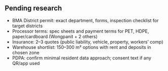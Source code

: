 ## Pending research

- BMA District permit: exact department, forms, inspection checklist for target districts
- Processor terms: spec sheets and payment terms for PET, HDPE, paper/cardboard (Wongpanit + 2 others)
- Insurance: 2–3 quotes (public liability, vehicle, property, workers’ comp)
- Warehouse shortlist: 150–300 m² options with rent and deposits in chosen zone
- PDPA: confirm minimal resident data approach; consent text if any QR/app used


